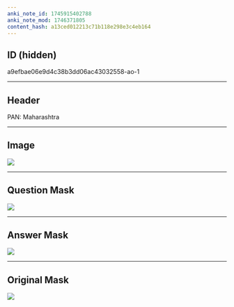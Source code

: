 ```yaml
---
anki_note_id: 1745915402788
anki_note_mod: 1746371805
content_hash: a13ced012213c71b118e298e3c4eb164
---
```


## ID (hidden)

a9efbae06e9d4c38b3dd06ac43032558-ao-1

<hr/>

## Header

PAN: Maharashtra

<hr/>

## Image

![](tmpzoh0glyq.png)

<hr/>

## Question Mask

![](a9efbae06e9d4c38b3dd06ac43032558-ao-1-Q.svg)

<hr/>

## Answer Mask

![](a9efbae06e9d4c38b3dd06ac43032558-ao-1-A.svg)

<hr/>

## Original Mask

![](a9efbae06e9d4c38b3dd06ac43032558-ao-O.svg)